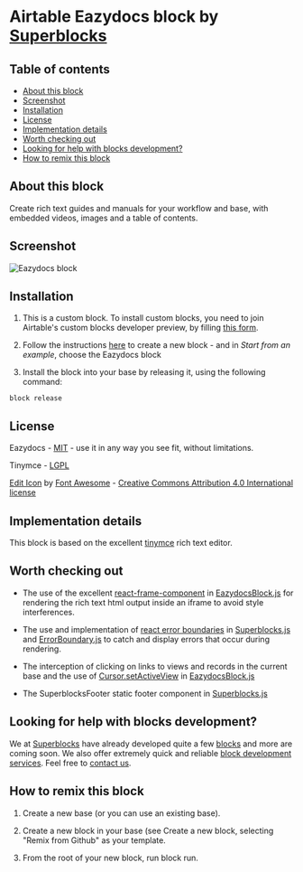 # Airtable Eazydocs block by [Superblocks](https://superblocks.at)

## Table of contents

- [About this block](#about-this-block)
- [Screenshot](#screenshot)
- [Installation](#installation)
- [License](#license)
- [Implementation details](#implementation-details)
- [Worth checking out](#worth-checking-out)
- [Looking for help with blocks development?](#looking-for-help-with-blocks-development?)
- [How to remix this block](#how-to-remix-this-block)

## About this block

Create rich text guides and manuals for your workflow and base, with embedded videos, images and a table of contents.

## Screenshot

![Eazydocs block](https://superblocks.at/superdocs-block-screenshot-1/)

## Installation

1. This is a custom block. To install custom blocks, you need to join Airtable's custom blocks developer preview, by filling [this form](https://airtable.com/shrEvq5IlQqYxWkaS).

2. Follow the instructions [here](https://airtable.com/developers/blocks/guides/hello-world-tutorial#create-a-new-block) to create a new block - and in _Start from an example_, choose the Eazydocs block

3. Install the block into your base by releasing it, using the following command:

```
block release
```

## License

Eazydocs - [MIT](LICENSE) - use it in any way you see fit, without limitations.

Tinymce - [LGPL](https://github.com/tinymce/tinymce/blob/develop/LICENSE.TXT)

[Edit Icon](https://fontawesome.com/icons/edit?style=solid) by [Font Awesome](https://fontawesome.com/) - [Creative Commons Attribution 4.0 International license](https://fontawesome.com/license)

## Implementation details

This block is based on the excellent [tinymce](https://www.tiny.cloud/) rich text editor.

## Worth checking out

- The use of the excellent [react-frame-component](https://www.npmjs.com/package/react-frame-component) in [EazydocsBlock.js](frontend/EazydocsBlock.js) for rendering the rich text html output inside an iframe to avoid style interferences.

- The use and implementation of [react error boundaries](https://reactjs.org/docs/error-boundaries.html) in [Superblocks.js](frontend/Superblocks.js) and [ErrorBoundary.js](frontend/ErrorBoundary.js) to catch and display errors that occur during rendering.

- The interception of clicking on links to views and records in the current base and the use of [Cursor.setActiveView](https://airtable.com/developers/blocks/api/models/Cursor) in [EazydocsBlock.js](frontend/EazydocsBlock.js)

- The SuperblocksFooter static footer component in [Superblocks.js](frontend/Superblocks.js)

## Looking for help with blocks development?

We at [Superblocks](https://superblocks.at) have already developed quite a few [blocks](https://superblocks.at/#blocks) and more are coming soon. We also offer extremely quick and reliable [block development services](https://superblocks.at/#services). Feel free to [contact us](https://superblocks.at/#services).

## How to remix this block

1. Create a new base (or you can use an existing base).

2. Create a new block in your base (see Create a new block, selecting "Remix from Github" as your template.

3. From the root of your new block, run block run.

